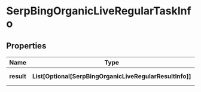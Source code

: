 # SerpBingOrganicLiveRegularTaskInfo


## Properties

| Name | Type | Description | Notes |
|------------ | ------------- | ------------- | -------------|
**result** | **List[Optional[SerpBingOrganicLiveRegularResultInfo]]** | array of results |[optional]|